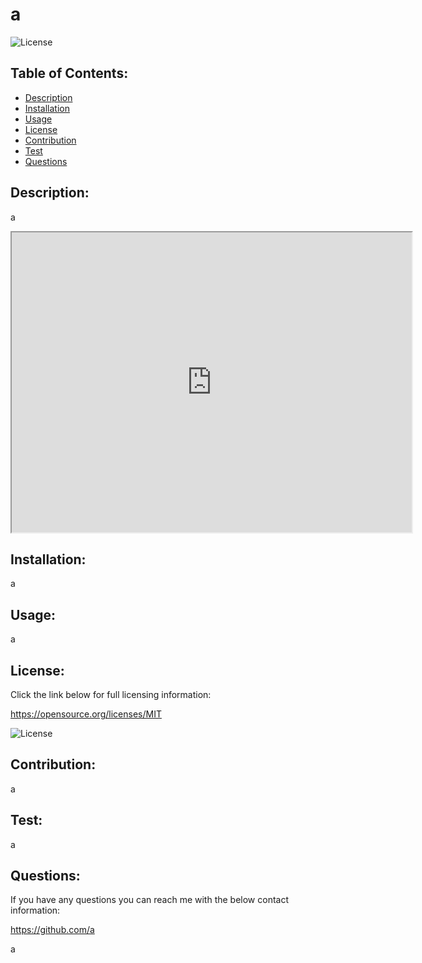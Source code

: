 # a 

  ![License](https://img.shields.io/badge/License-MIT-blue.svg)

  ## Table of Contents: 
  - [Description](#Description)
  - [Installation](#Installation)
  - [Usage](#Usage)
  - [License](#License)
  - [Contribution](#Contribution)
  - [Test](#Test)
  - [Questions](#Questions)
  
  ## Description: 
  a
  <iframe src="https://drive.google.com/file/d/1sJoT0UGmrjEHfbZsP_2IP399j7JA8BG0/preview" width="640" height="480"></iframe>
  
  ## Installation: 
  a
  
  ## Usage: 
  a
  
  ## License: 
  Click the link below for full licensing information: 

  https://opensource.org/licenses/MIT 

  ![License](https://img.shields.io/badge/License-MIT-blue.svg) 
 
  
  ## Contribution: 
  a
  
  ## Test: 
  a
  
  ## Questions: 
  If you have any questions you can reach me with the below contact information: 

  https://github.com/a 

  a
